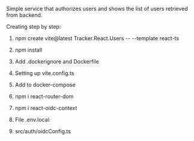 Simple service that authorizes users and shows the list of users retrieved from backend.

Creating step by step:

1. npm create vite@latest Tracker.React.Users -- --template react-ts
2. npm install

3. Add .dockerignore and Dockerfile
4. Setting up vite.config.ts
5. Add to docker-compose

6. npm i react-router-dom
7. npm i react-oidc-context

8. File .env.local:
9. src/auth/oidcConfig.ts